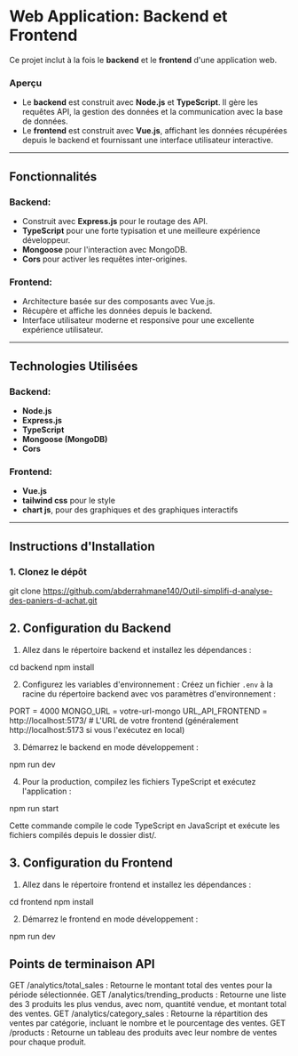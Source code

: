 # Web Application: Backend et Frontend

Ce projet inclut à la fois le **backend** et le **frontend** d'une application web.

### Aperçu

- Le **backend** est construit avec **Node.js** et **TypeScript**. Il gère les requêtes API, la gestion des données et la communication avec la base de données.
- Le **frontend** est construit avec **Vue.js**, affichant les données récupérées depuis le backend et fournissant une interface utilisateur interactive.

---

## Fonctionnalités

### Backend:
- Construit avec **Express.js** pour le routage des API.
- **TypeScript** pour une forte typisation et une meilleure expérience développeur.
- **Mongoose** pour l'interaction avec MongoDB.
- **Cors** pour activer les requêtes inter-origines.

### Frontend:
- Architecture basée sur des composants avec Vue.js.
- Récupère et affiche les données depuis le backend.
- Interface utilisateur moderne et responsive pour une excellente expérience utilisateur.

---

## Technologies Utilisées

### Backend:
- **Node.js**
- **Express.js**
- **TypeScript**
- **Mongoose (MongoDB)**
- **Cors**

### Frontend:
- **Vue.js**
- **tailwind css** pour le style
- **chart js**, pour des graphiques et des graphiques interactifs

---

## Instructions d'Installation

### 1. Clonez le dépôt

git clone https://github.com/abderrahmane140/Outil-simplifi-d-analyse-des-paniers-d-achat.git

## 2. Configuration du Backend
1. Allez dans le répertoire backend et installez les dépendances :

cd backend
npm install

2. Configurez les variables d'environnement : Créez un fichier `.env` à la racine du répertoire backend avec vos paramètres d'environnement :

PORT = 4000
MONGO_URL = votre-url-mongo
URL_API_FRONTEND = http://localhost:5173/  # L'URL de votre frontend (généralement http://localhost:5173 si vous l'exécutez en local)


3. Démarrez le backend en mode développement :

npm run dev

4. Pour la production, compilez les fichiers TypeScript et exécutez l'application :

npm run start

Cette commande compile le code TypeScript en JavaScript et exécute les fichiers compilés depuis le dossier dist/.

## 3. Configuration du Frontend

1. Allez dans le répertoire frontend et installez les dépendances :

cd frontend
npm install

2. Démarrez le frontend en mode développement :

npm run dev

## Points de terminaison API

GET /analytics/total_sales : Retourne le montant total des ventes pour la période sélectionnée.
GET /analytics/trending_products : Retourne une liste des 3 produits les plus vendus, avec nom, quantité vendue, et montant total des ventes.
GET /analytics/category_sales : Retourne la répartition des ventes par catégorie, incluant le nombre et le pourcentage des ventes.
GET /products : Retourne un tableau des produits avec leur nombre de ventes pour chaque produit.
